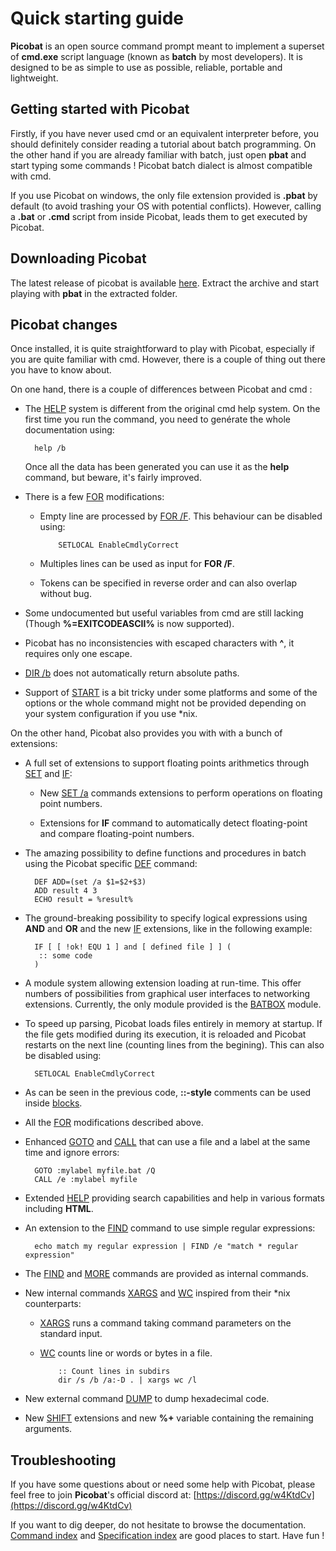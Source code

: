 # Quick starting guide

**Picobat** is an open source command prompt meant to implement a superset of
**cmd.exe** script language \(known as **batch** by most developers\). It is
designed to be as simple to use as possible, reliable, portable and
lightweight.

## Getting started with Picobat

Firstly, if you have never used cmd or an equivalent interpreter before, you
should definitely consider reading a tutorial about batch programming. On the
other hand if you are already familiar with batch, just open **pbat** and
start typing some commands ! Picobat batch dialect is almost compatible with
cmd.

If you use Picobat on windows, the only file extension provided is **.pbat** by
default \(to avoid trashing your OS with potential conflicts\). However,
calling a **.bat** or **.cmd** script from inside Picobat, leads them to get
executed by Picobat.

## Downloading Picobat

The latest release of picobat is available
[here](https://github.com/darkbatcher/picobat/releases). Extract the archive
and start playing with **pbat** in the extracted folder.

## Picobat changes

Once installed, it is quite straightforward to play with Picobat, especially if
you are quite familiar with cmd. However, there is a couple of thing out there
you have to know about.

On one hand, there is a couple of differences between Picobat and cmd :

* The [HELP](doc/help) system is different from the original cmd help system.
   On the  first time you run the command, you need to genérate the whole
   documentation  using:

        help /b

  Once all the data has been generated you can use it as the **help** command,
    but beware, it's fairly improved.

* There is a few [FOR](doc/for) modifications:

  * Empty line are processed by [FOR /F](doc/for). This behaviour can be
     disabled  using:

            SETLOCAL EnableCmdlyCorrect

  * Multiples lines can be used as input for **FOR /F**.

  * Tokens can be specified in reverse order and can also overlap without bug.

* Some undocumented but useful variables from cmd are still lacking \(Though
    **%=EXITCODEASCII%** is now supported\).

* Picobat has no inconsistencies with escaped characters with **^**, it
   requires  only one escape.

* [DIR /b](doc/dir) does not automatically return absolute paths.

* Support of [START](doc/start) is a bit tricky under some platforms and some
   of the  options or the whole command might not be provided depending on your
   system  configuration if you use \*nix.

On the other hand, Picobat also provides you with with a bunch of extensions:

* A full set of extensions to support floating points arithmetics through
    [SET](doc/set) and [IF](doc/if):

  * New [SET /a](doc/seta) commands extensions to perform operations on
      floating point numbers.

  * Extensions for **IF** command to automatically detect floating-point  and
     compare floating-point numbers.

* The amazing possibility to define functions and procedures in batch using
    the Picobat specific [DEF](doc/def) command:

        DEF ADD=(set /a $1=$2+$3)
        ADD result 4 3
        ECHO result = %result%

* The ground-breaking possibility to specify logical expressions using  **AND**
   and **OR** and the new [IF](doc/if) extensions, like in the following
    example:

        IF [ [ !ok! EQU 1 ] and [ defined file ] ] (
         :: some code
        )

* A module system allowing extension loading at run-time. This offer numbers
    of possibilities from graphical user interfaces to networking extensions.
    Currently, the only module provided is the [BATBOX](doc/batbox) module.

* To speed up parsing, Picobat loads files entirely in memory at startup. If
   the  file gets modified during its execution, it is reloaded and Picobat
   restarts on  the next line \(counting lines from the begining\). This can
   also be disabled  using:

        SETLOCAL EnableCmdlyCorrect

* As can be seen in the previous code, **::-style** comments can be used
    inside [blocks](doc/spec/cmdline).

* All the [FOR](doc/for) modifications described above.

* Enhanced [GOTO](doc/goto) and [CALL](doc/call) that can use a file and a
   label at the same  time and ignore errors:

        GOTO :mylabel myfile.bat /Q
        CALL /e :mylabel myfile

* Extended [HELP](doc/help) providing search capabilities and help in various
   formats  including **HTML**.

* An extension to the [FIND](doc/find) command to use simple regular
   expressions:

        echo match my regular expression | FIND /e "match * regular expression"

* The [FIND](doc/find) and [MORE](doc/more) commands are provided as internal
   commands.

* New internal commands [XARGS](doc/xargs) and [WC](doc/wc) inspired from their
   \*nix  counterparts:

  * [XARGS](doc/xargs) runs a command taking command parameters on the standard
     input.

  * [WC](doc/wc) counts line or words or bytes in a file.

            :: Count lines in subdirs
            dir /s /b /a:-D . | xargs wc /l

* New external command [DUMP](doc/dump) to dump hexadecimal code.

* New [SHIFT](doc/shift) extensions and new **%+** variable containing the
   remaining  arguments.

## Troubleshooting

If you have some questions about or need some help with Picobat, please feel
free to join **Picobat**'s official discord at:
[https://discord.gg/w4KtdCv](https://discord.gg/w4KtdCv)

If you want to dig deeper, do not hesitate to browse the documentation.
[Command index](doc/commands) and [Specification index](doc/spec/index) are
good places to start. Have fun ! 


